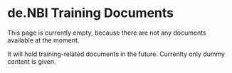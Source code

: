 # de.NBI Training Documents

This page is currently empty, because there are not any documents available at the moment.

It will hold training-related documents in the future. Currenlty only dummy content is given.

